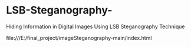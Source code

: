 # LSB-Steganography-
Hiding Information in Digital Images Using LSB Steganography Technique

file:///E:/final_project/imageSteganography-main/index.html

